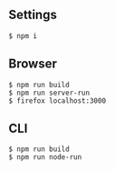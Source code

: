 ## Settings

```console
$ npm i
```

## Browser

```console
$ npm run build
$ npm run server-run
$ firefox localhost:3000
```

## CLI

```console
$ npm run build
$ npm run node-run
```
